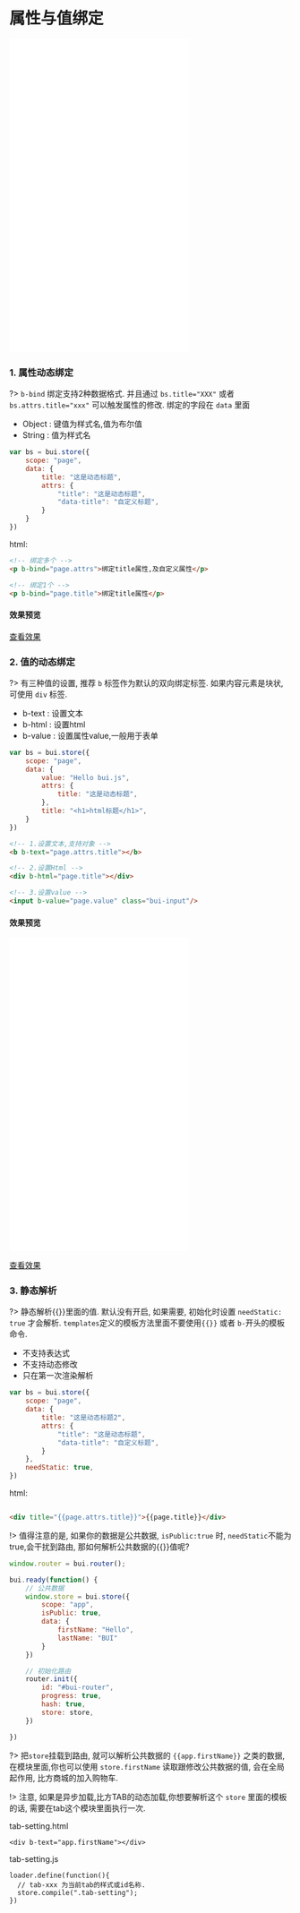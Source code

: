 
# 属性与值绑定


<iframe width="320" height="560" src="//www.easybui.com/demo/#pages/store/attribute" allowfullscreen="allowfullscreen" frameborder="0"></iframe>


### 1. 属性动态绑定

?> `b-bind` 绑定支持2种数据格式. 并且通过 `bs.title="XXX"` 或者 `bs.attrs.title="xxx"` 可以触发属性的修改. 绑定的字段在 `data` 里面

- Object : 键值为样式名,值为布尔值
- String : 值为样式名

```js
var bs = bui.store({
    scope: "page",
    data: {
        title: "这是动态标题",
        attrs: {
            "title": "这是动态标题",
            "data-title": "自定义标题",
        }
    }
})

```

html:
```html
<!-- 绑定多个 -->
<p b-bind="page.attrs">绑定title属性,及自定义属性</p>

<!-- 绑定1个 -->
<p b-bind="page.title">绑定title属性</p>

```

#### 效果预览


<a href="http://www.easybui.com/demo/index.html#pages/store/attribute" target="_blank">查看效果</a>

### 2. 值的动态绑定

?> 有三种值的设置, 推荐 `b` 标签作为默认的双向绑定标签. 如果内容元素是块状, 可使用 `div` 标签.

- b-text : 设置文本
- b-html : 设置html
- b-value : 设置属性value,一般用于表单

```js
var bs = bui.store({
    scope: "page",
    data: {
        value: "Hello bui.js",
        attrs: {
            title: "这是动态标题",
        },
        title: "<h1>html标题</h1>",
    }
})

```

```html
<!-- 1.设置文本,支持对象 -->
<b b-text="page.attrs.title"></b>

<!-- 2.设置Html -->
<div b-html="page.title"></div>

<!-- 3.设置value -->
<input b-value="page.value" class="bui-input"/>

```

#### 效果预览


<iframe width="320" height="560" src="//www.easybui.com/demo/#pages/store/set" allowfullscreen="allowfullscreen" frameborder="0"></iframe>

<a href="http://www.easybui.com/demo/index.html#pages/store/set" target="_blank">查看效果</a>



### 3. 静态解析

?> 静态解析{{}}里面的值. 默认没有开启, 如果需要, 初始化时设置 `needStatic: true` 才会解析. `templates`定义的模板方法里面不要使用`{{}}` 或者 `b-`开头的模板命令.

- 不支持表达式
- 不支持动态修改
- 只在第一次渲染解析

```js
var bs = bui.store({
    scope: "page",
    data: {
        title: "这是动态标题2",
        attrs: {
            "title": "这是动态标题",
            "data-title": "自定义标题",
        }
    },
    needStatic: true,
})

```

html:
```html

<div title="{{page.attrs.title}}">{{page.title}}</div>

```

!> 值得注意的是, 如果你的数据是公共数据, `isPublic:true` 时, `needStatic`不能为true,会干扰到路由, 那如何解析公共数据的{{}}值呢?

```js
window.router = bui.router();

bui.ready(function() {
    // 公共数据
    window.store = bui.store({
        scope: "app",
        isPublic: true,
        data: {
            firstName: "Hello",
            lastName: "BUI"
        }
    })

    // 初始化路由
    router.init({
        id: "#bui-router",
        progress: true,
        hash: true,
        store: store,
    })

})
```

?> 把`store`挂载到路由, 就可以解析公共数据的 `{{app.firstName}}` 之类的数据, 在模块里面,你也可以使用 `store.firstName` 读取跟修改公共数据的值, 会在全局起作用, 比方商城的加入购物车.

!> 注意, 如果是异步加载,比方TAB的动态加载,你想要解析这个 `store` 里面的模板的话, 需要在tab这个模块里面执行一次.

tab-setting.html
```
<div b-text="app.firstName"></div>
```

tab-setting.js
```
loader.define(function(){
  // tab-xxx 为当前tab的样式或id名称.
  store.compile(".tab-setting");
})
```
